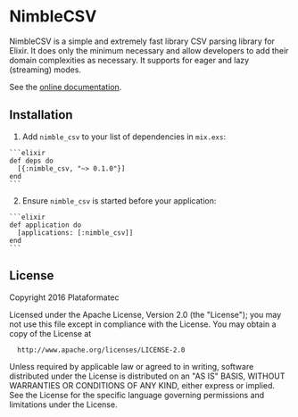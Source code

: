 # NimbleCSV

NimbleCSV is a simple and extremely fast library CSV parsing library for Elixir. It does only the minimum necessary and allow developers to add their domain complexities as necessary. It supports for eager and lazy (streaming) modes.

See the [online documentation](https://hexdocs.pm/nimble_csv).

## Installation

  1. Add `nimble_csv` to your list of dependencies in `mix.exs`:

    ```elixir
    def deps do
      [{:nimble_csv, "~> 0.1.0"}]
    end
    ```

  2. Ensure `nimble_csv` is started before your application:

    ```elixir
    def application do
      [applications: [:nimble_csv]]
    end
    ```

## License

Copyright 2016 Plataformatec

  Licensed under the Apache License, Version 2.0 (the "License");
  you may not use this file except in compliance with the License.
  You may obtain a copy of the License at

      http://www.apache.org/licenses/LICENSE-2.0

  Unless required by applicable law or agreed to in writing, software
  distributed under the License is distributed on an "AS IS" BASIS,
  WITHOUT WARRANTIES OR CONDITIONS OF ANY KIND, either express or implied.
  See the License for the specific language governing permissions and
  limitations under the License.